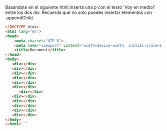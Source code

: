 Basandote en el siguiente html,inserta una p con el texto 'Voy en medio!' entre los dos div. Recuerda que no solo puedes insertar elementos con .appendChild.

```html
<!DOCTYPE html>
<html lang="en">
<head>
    <meta charset="UTF-8">
    <meta name="viewport" content="width=device-width, initial-scale=1.0">
    <title>Document</title>
</head>
<body>
   <div></div>   
   <div></div>    
   <div></div>   
   <div></div>   
   <div></div>   
   <div></div>   
      <div></div>   
   <div></div>    
   <div></div>   
   <div></div>   
   <div></div>   
   <div></div>   
</body>
</html>```